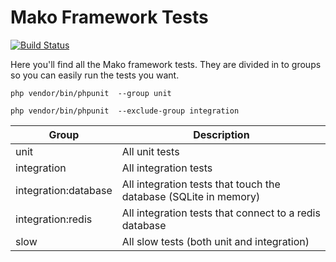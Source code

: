 # Mako Framework Tests

[![Build Status](https://github.com/mako-framework/framework/workflows/Tests/badge.svg)](https://github.com/mako-framework/framework/actions?query=workflow%3ACI)

Here you'll find all the Mako framework tests. They are divided in to groups so you can easily run the tests you want.

	php vendor/bin/phpunit  --group unit

	php vendor/bin/phpunit  --exclude-group integration

| Group                | Description                                                           |
|----------------------|-----------------------------------------------------------------------|
| unit                 | All unit tests                                                        |
| integration          | All integration tests                                                 |
| integration:database | All integration tests that touch the database (SQLite in memory)      |
| integration:redis    | All integration tests that connect to a redis database                |
| slow                 | All slow tests (both unit and integration)                            |
